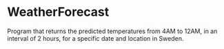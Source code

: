 # WeatherForecast
Program that returns the predicted temperatures from 4AM to 12AM, in an interval of 2 hours, for a specific date and location in Sweden.
